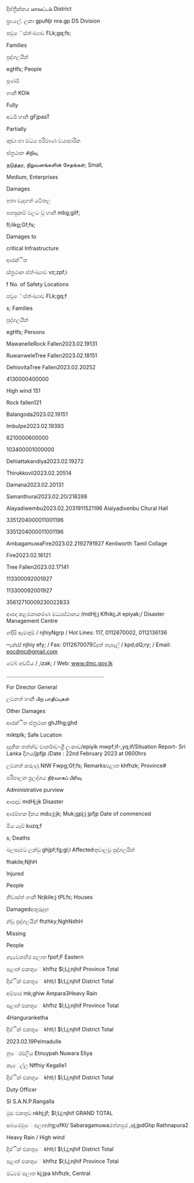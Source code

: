 දිස්ත්‍රික්කය மாவட்டம் District

ප්‍රා.ලේ. ලකා gpuNjr nra.gp DS Division

පවුේ ස්ත්‍ංඛ්‍යාව FLk;gq;fs;

Families

පුද්ගලයින්

egHfs; People

පූර්ණ

හානි KOik

Fully

අර්ධ හානි gFjpasT

Partially

කුඩා හා මධය පරිමාණ වයාපාරික

ස්ත්‍රථාන சிறிய,

நடுத்தர, நிறுவனங்களின் சேதங்கள்; Small,

Medium, Enterprises

Damages

ඉතා වැදගත් යටිතල

පහසුකම් වලට වූ හානි mbg;gilf;

fl;likg;Gf;fs;

Damages to

critical Infrastructure

ආරක්ිත

ස්ත්‍රථාන ස්ත්‍ංඛ්‍යාව vz;zpf;i

f No. of Safety Locations

පවුේ ස්ත්‍ංඛ්‍යාව FLk;gq;f

s; Families

පුද්ගලයින්

egHfs; Persons

MawanelleRock Fallen2023.02.19131

RuwanweleTree Fallen2023.02.18151

DehiovitaTree Fallen2023.02.20252

4130000400000

High wind 151

Rock fallen121

Balangoda2023.02.19151

Imbulpe2023.02.19393

6210000600000

103400001000000

Dehiattakandiya2023.02.19272

Thirukkovil2023.02.20514

Damana2023.02.20131

Samanthurai2023.02.20/218288

Alayadiwembu2023.02.2031911521196 Alaiyadivenbu Cltural Hall

3351204000011001196

3351204000011001196

AmbagamuwaFire2023.02.2192791927 Kenilworth Tamil Collage

Fire2023.02.16121

Tree Fallen2023.02.17141

113300092001927

113300092001927

35612710009230022833

ආපදා කළමනාකරණ මධ්‍යස්ථානය /mdHj;j Kfhikj;Jt epiyak;/ Disaster Management Centre

හදිසි ඇමතුම් / njhiyNgrp / Hot Lines: 117, 0112670002, 0112136136

ෆැක්ස්/ njhiy efy; / Fax: 0112670079විදුත් තැපැල් / kpd;dQ;ry; / Email: eocdmc@gmail.com

වෙබ් අඩවිය / ,izak; / Web: www.dmc.gov.lk

……………………………………………………….

For Director General

ලවනත් හානි பிற பாதிப்புகள்

Other Damages

ආරක්ිත ස්ත්‍රථාන ghJfhg;ghd

miktplk; Safe Location

දදනික තත්ත්ව වාර්තාව-ශ්‍රී ලංකාව/epiyik mwpf;if-,yq;if/Situation Report- Sri Lanka දිනය/jpfjp /Date : 22nd February 2023 at 0600hrs

ලවනත් කරුණු NtW Fwpg;Gf;fs; Remarksපළාත khfhzk; Province#

පරිපාලන ප්‍රලද්ශය நிர்வாகப் பிரிவு

Administrative purview

ආපදාව mdHj;jk Disaster

ආරම්භක දිනය mdu;j;jk; Muk;gpj;j jpfjp Date of commenced

මිය යෑම් kuzq;f

s; Deaths

බලපෑමට ලක්වු ghjpf;fg;gl;l Affectedතුවාලවු පුද්ගලයින්

fhakile;NjhH

Injured

People

නිවාස්ත්‍ හානි Nrjkile;j tPLfs; Houses

Damagedඅතුරුදහ

න්වූ පුද්ගලයින් fhzhky;NghNdhH

Missing

People

නැවෙනහිර පලාත fpof;F Eastern

පළාත් ඵකතුෙ khfhz $l;Lj;njhif Province Total

දිස්ික් එකතුෙ khtl;l $l;Lj;njhif District Total

අම්පාර mk;ghiw Ampara3Heavy Rain

පළාත් ඵකතුෙ khfhz $l;Lj;njhif Province Total

4Hanguranketha

දිස්ික් එකතුෙ khtl;l $l;Lj;njhif District Total

2023.02.19Pelmadulle

නුෙරඑලිය Etnuypah Nuwara Eliya

කෑෙල්ල Nffhiy Kegalle1

දිස්ික් එකතුෙ khtl;l $l;Lj;njhif District Total

Duty Officer

SI S.A.N.P.Rangalla

මුළු එකතුව nkhj;jf; $l;Lj;njhif GRAND TOTAL

සබරෙමුෙ පලාත/rg;ufKt/ Sabaragamuwaරත්නපුර ,uj;jpdGhp Rathnapura2

Heavy Rain / High wind

දිස්ික් එකතුෙ khtl;l $l;Lj;njhif District Total

පළාත් ඵකතුෙ khfhz $l;Lj;njhif Province Total

මධ්‍යම පලාත kj;jpa khfhzk; Central